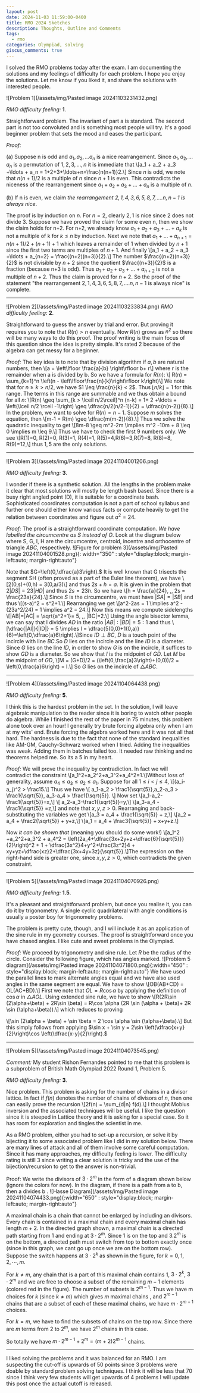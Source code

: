 ```yaml
---
layout: post
date: 2024-11-03 11:59:00-0400
title: RMO 2024 Sketches
description: Thoughts, Outline and Comments
tags:
  - rmo
categories: Olympiad, solving
giscus_comments: true
---
```


I solved the RMO problems today after the exam. I am documenting the solutions and my feelings of difficulty for each problem. I hope you enjoy the solutions. Let me know if you liked it, and share the solutions with interested people.

![Problem 1](/assets/img/Pasted image 20241103231432.png)

_RMO difficulty feeling:_ <b>1</b>.

Straightforward problem. The invariant of part a is standard. The second part is not too convoluted and is something most people will try. It's a good beginner problem that sets the mood and eases the participant.

_Proof:_

(a) Suppose n is odd and $a_1,a_2,\ldots a_n$ is a nice rearrangement. Since $a_1,a_2,\ldots a_n$ is a permutation of $1,2,3,\ldots,n$ it is immediate that \\[a_1 + a_2 + a_3 +\ldots + a_n = 1+2+3+\ldots+n=\frac{n(n+1)}2.\\] Since $n$ is odd, we note that $n(n+1)/2$ is a multiple of $n$ since $n+1$ is even. This contradicts the niceness of the rearrangement since $a_1 + a_2 + a_3 +\ldots + a_n$ is a multiple of $n$.

(b) If n is even, we claim _the rearrangement $2,1,4,3,6,5,8,7,....n,n-1$ is always nice_.

The proof is by induction on $n$. For $n=2$, clearly $2,1$ is nice since 2 does not divide 3.
Suppose we have proved the claim for some even n, then we show the claim holds for n+2.
For n+2, we already know $a_1 + a_2 + a_3 +\ldots + a_k$ is not a multiple of k for $k \leq n$ by induction. Next we note that $a_1+\ldots+a_{n+1} = n(n+1)/2 + (n+1)+1$ which leaves a remainder of 1 when divided by $n+1$ since the first two terms are multiples of $n+1$. And finally \\[a_1 + a_2 + a_3 +\ldots + a_{n+2} = \frac{(n+2)(n+3)}{2}.\\] The number $\frac{(n+2)(n+3)}{2}$ is not divisible by $n+2$ since the quotient $\frac{(n+3)}{2}$ is a fraction (because n+3 is odd). Thus $a_1 + a_2 + a_3 +\ldots + a_{n+2}$ is not a multiple of $n+2$. Thus the claim is proved for $n+2$.
So the proof of the statement "the rearrangement $2,1,4,3,6,5,8,7,....n,n-1$ is always nice" is complete.

---

![Problem 2](/assets/img/Pasted image 20241103233834.png)
_RMO difficulty feeling:_ <b>2</b>.

Straightforward to guess the answer by trial and error. But proving it requires you to note that $R(n) > n$ eventually. Now $R(n)$ grows as $n^2$ so there will be many ways to do this proof. The proof writing is the main focus of this question since the idea is pretty simple. It's rated 2 because of the algebra can get messy for a beginner.

_Proof:_ The key idea is to note that by division algorithm if $a,b$ are natural numbers, then \\[a = \left\lfloor \frac{a}{b} \right\rfloor b+ r\\] where r is the remainder when a is divided by b.
So we have a formula for $R(n)$: \\[ R(n) = \sum_{k=1}^n \left(n - \left\lfloor\frac{n}{k}\right\rfloor k\right)\\]
We note that for $n \geq k > n/2$, we have $1 \leq \frac{n}{k} < 2$. Thus $\lfloor n/k\rfloor = 1$ for this range. The terms in this range are summable and we thus obtain a bound for all $n$: \\[R(n) \geq \sum_{k > \lceil n/2\rceil}^n (n-k) = 1+ 2 +\ldots + \left(\lceil n/2 \rceil -1\right) \geq \dfrac{n/2(n/2-1)}{2} = \dfrac{n(n-2)}{8}.\\]
In the problem, we want to solve for $R(n) = n-1$. Suppose $m$ solves the equation, then \\[m-1 = R(m) \geq \dfrac{m(m-2)}{8}.\\] Thus we solve the quadratic inequality to get
\\[8m-8 \geq m^2-2m \implies m^2 -10m + 8 \leq 0 \implies m \leq 9.\\]
Thus we have to check the first 9 numbers only. We see
\\[R(1)=0, R(2)=0, R(3)=1, R(4)=1, R(5)=4,R(6)=3,R(7)=8, R(8)=8, R(9)=12,\\] thus $1,5$ are the only solutions.

---

![Problem 3](/assets/img/Pasted image 20241104001206.png)

_RMO difficulty feeling:_ <b>3</b>.

I wonder if there is a synthetic solution. All the lengths in the problem make it clear that most solutions will mostly be length bash based. Since there is a busy right angled point (D), it is suitable for a coordinate bash. Sophisticated coordinates computation is not a part of school syllabus and further one should either know various facts or compute heavily to get the relation between coordinates and figure out $a^2=24$.

_Proof:_ The proof is a straightforward coordinate computation. _We have labelled the circumcentre as S instead of O_. Look at the diagram below where S, G, I, H are the circumcentre, centroid, incentre and orthocentre of triangle $ABC$, respectively.
![Figure for problem 3](/assets/img/Pasted image 20241104001528.png){: width="350" : style="display:block; margin-left:auto; margin-right:auto"}

Note that $G=\left(0,\dfrac{a}3\right).$ It is well known that G trisects the segment SH (often proved as a part of the Euler line theorem), we have \\[2(0,s)+(0,h) = 3(0,a/3)\\] and thus $2s+h=a$. It is given in the problem that $2|DS| = 23|HD|$ and thus $2s=23h$. So we have \\[h = \frac{a}{24}, \,\, 2s = \frac{23a}{24}.\\]
Since $S$ is the circumcentre, we must have $|SA|=|SB|$ and thus \\[(s-a)^2 = s^2+1.\\] Rearranging we get \\[a^2-2as = 1 \implies a^2 - (23a^2/24) = 1 \implies a^2 = 24.\\] Now this means we compute sidelengths \\[|AB|=|AC| = \sqrt{a^2+1}= 5, \,\, |BC|=2.\\] Using the angle bisector lemma, we can say that I divides $AD$ in the ratio $|AB|:|BD|=5:1$ and thus \\[\dfrac{|AI|}{|ID|} = 5 \implies I = \dfrac{5(0,0)+1(0,a)}{6}=\left(0,\dfrac{a}6\right).\\]Since $ID \perp BC$, $D$ is a touch point of the incircle with line $BC$.So $D$ lies on the incircle and the line $ID$ is a diameter. Since $G$ lies on the line $ID$, in order to show $G$ is on the incircle, it suffices to show $GD$ is a diameter. So we show that $I$ is the midpoint of $GD$. Let $M$ be the midpoint of $GD$,
\\[M = (G+D)/2 = (\left(0,\frac{a}3\right)+(0,0))/2 = \left(0,\frac{a}6\right) = I.\\]
So $G$ lies on the incircle of $\triangle ABC$.

---

![Problem 4](/assets/img/Pasted image 20241104064438.png)

_RMO difficulty feeling:_ <b>5</b>.

I think this is the hardest problem in the set. In the solution, I will leave algebraic manipulation to the reader since it is boring to watch other people do algebra. While I finished the rest of the paper in 75 minutes, this problem alone took over an hour! I generally try brute forcing algebra only when I am at my wits' end. Brute forcing the algebra worked here and it was not all that hard. The hardness is due to the fact that none of the standard inequalities like AM-GM, Cauchy-Schwarz worked when I tried. Adding the inequalities was weak. Adding them in batches failed too. It needed raw thinking and no theorems helped me. So its a 5 in my heart.

_Proof:_ We will prove the inequality by contradiction. In fact we will contradict the constraint \\[a_1^2+a_2^2+a_3^2+a_4^2=1.\\]Without loss of generality, assume $a_4 \leq a_3 \leq a_2 \leq a_1$. Suppose for all $1\leq i < j \leq 4$, \\[(a_i-a_j)^2 > \frac15.\\] Thus we have \\[ a_1-a_2 > \frac1{\sqrt{5}},a_2-a_3 > \frac1{\sqrt{5}}, a_3-a_4 > \frac1{\sqrt{5}}. \\] Now set \\[a_1-a_2-\frac1{\sqrt{5}}=x,\\] \\[ a_2-a_3-\frac1{\sqrt{5}}=y,\\] \\[a_3-a_4 -\frac1{\sqrt{5}} =z,\\] and note that $x,y,z > 0$. Rearranging and back-substituting the variables we get
\\[a_3 = a_4 + \frac1{\sqrt{5}} + z,\\] \\[a_2 = a_4 + \frac2{\sqrt{5}} + y+z,\\] \\[a_1 = a_4 + \frac3{\sqrt{5}} + x+y+z.\\]

Now _it can be shown that_ (meaning you should do some work!) \\[a_1^2 +a_2^2+a_3^2 + a_4^2 = \left(2a_4+\dfrac{3x+2y+z+\dfrac{6}{\sqrt{5}}}{2}\right)^2 + 1 + \dfrac{3x^2}4+y^2+\frac{3z^2}4 + xy+yz+\dfrac{xz}2+\dfrac{3x+4y+3z}{\sqrt{5}}.\\]The expression on the right-hand side is greater one, since $x,y,z > 0$, which contradicts the given constraint.

---

![Problem 5](/assets/img/Pasted image 20241104070926.png)

_RMO difficulty feeling:_ <b>1.5</b>.

It's a pleasant and straightforward problem, but once you realise it, you can do it by trigonometry. A single cyclic quadrilateral with angle conditions is usually a poster boy for trigonometry problems.

The problem is pretty cute, though, and I will include it as an application of the sine rule in my geometry courses. The proof is straightforward once you have chased angles. I like cute and sweet problems in the Olympiad.

_Proof:_ We proceed by trigonometry and sine rule. Let $R$ be the radius of the circle. Consider the following figure, which has angles marked.
![Problem 5 diagram](/assets/img/Pasted image 20241104071800.png){:width="450" : style="display:block; margin-left:auto; margin-right:auto"}
We have used the parallel lines to mark alternate angles equal and we have also used angles in the same segment are equal.
We have to show \\[OB(AB+CD) = OL(AC+BD).\\] First we note that $OL = R \cos \alpha$ by applying the definition of $\cos \alpha$ in $\triangle AOL$. Using extended sine rule, we have to show
\\[R(2R\sin (2\alpha+\beta) + 2R\sin \beta) = R\cos \alpha (2R \sin (\alpha + \beta)+ 2R \sin (\alpha+\beta)).\\] which reduces to proving

\\[\sin (2\alpha + \beta) + \sin \beta = 2 \cos \alpha \sin (\alpha+\beta).\\]
But this simply follows from applying $\sin x + \sin y = 2\sin \left(\dfrac{x+y}{2}\right)\cos \left(\dfrac{x-y}{2}\right).$

---

![Problem 5](/assets/img/Pasted image 20241104073545.png)

_Comment:_ My student Rishon Fernandes pointed to me that this problem is a subproblem of British Math Olympiad 2022 Round 1, Problem 5.

_RMO difficulty feeling:_ <b>3</b>.

Nice problem. This problem is asking for the number of chains in a divisor lattice. In fact if $f(n)$ denotes the number of chains of divisors of $n$, then one can easily prove the recursion \\[2f(n) = \sum_{d|n} f(d).\\] I thought Mobius inversion and the associated techniques will be useful. I like the question since it is steeped in Lattice theory and it is asking for a special case. So it has room for exploration and tingles the scientist in me.

As a RMO problem, either you had to set-up a recursion, or solve it by bijecting it to some associated problem like I did in my solution below. There are many lines of attack and all of them involve some careful computation. Since it has many approaches, my difficulty feeling is lower. The difficulty rating is still 3 since writing a clear solution is tricky and the use of the bijection/recursion to get to the answer is non-trivial.

Proof: We write the divisors of $3\cdot 2^m$ in the form of a diagram shown below (ignore the colors for now). In the diagram, if there is a path from a to b, then a divides b .
![Hasse Diagram](/assets/img/Pasted image 20241104074433.png){:width="650" : style="display:block; margin-left:auto; margin-right:auto"}

A maximal chain is a chain that cannot be enlarged by including an divisors. Every chain is contained in a maximal chain and every maximal chain has length $m+2$. In the directed graph shown, a maximal chain is a directed path starting from 1 and ending at $3\cdot2^m$. Since 1 is on the top and $3.2^m$ is on the bottom, a directed path must switch from top to bottom exactly once (since in this graph, we cant go up once we are on the bottom row). Suppose the switch happens at $3\cdot 2^k$ as shown in the figure, for $k=0,1,2,\cdots,m$.

For $k \neq m$, any chain that is a part of this maximal chain contains 1, $3\cdot 2^k$, $3\cdot 2^m$ and we are free to choose a subset of the remaining $m-1$ elements (colored red in the figure). The number of subsets is $2^{m-1}$. Thus we have m choices for $k$ (since $k \neq m$) which gives $m$ maximal chains , and $2^{m-1}$ chains that are a subset of each of these maximal chains, we have $m\cdot 2^{m-1}$ choices.

For $k=m$, we have to find the subsets of chains on the top row. Since there are $m$ terms from 2 to $2^m$, we have $2^m$ chains in this case.

So totally we have $m\cdot 2^{m-1} + 2^m = (m+2)2^{m-1}$ chains.

---

I liked solving the problems and it was balanced for an RMO. I am suspecting the cut-off is upwards of 50 points since 3 problems were doable by standard problem solving techniques. I think it will be less that 70 since I think very few students will get upwards of 4 problems I will update this post once the actual cutoff is released.
